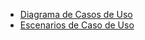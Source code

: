 - [Diagrama de Casos de Uso](DiagramasyDiseños/DiseñosUML/diagramas_de_casos_de_uso.md)
- [Escenarios de Caso de Uso](DiagramasyDiseños/DiseñosUML/escenarios_de_casos_de_uso.md)
